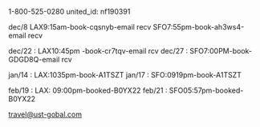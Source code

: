 1-800-525-0280
united_id:  nf190391

dec/8 
LAX9:15am-book-cqsnyb-email recv
SFO7:55pm-book-ah3ws4-email recv

dec/22 : LAX10:45pm -book-cr7tqv-email rcv
dec/27 : SFO7:00PM-book-GDGD8Q-email rcv

jan/14 : LAX:1035pm-book-A1TSZT
jan/17 : SFO:0919pm-book-A1TSZT

feb/19 : LAX: 09:00pm-booked-B0YX22
feb/21 : SFO05:57pm-booked-B0YX22

travel@ust-gobal.com
